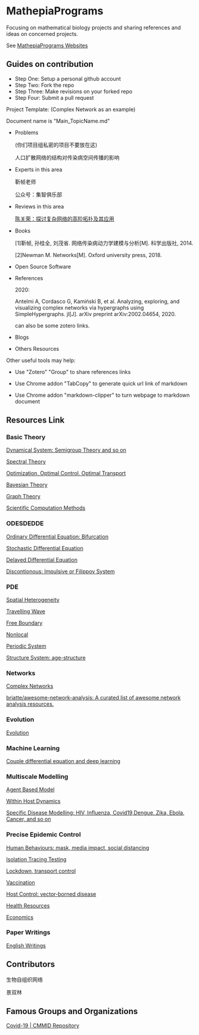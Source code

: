 # MathepiaPrograms

Focusing on mathematical biology projects and sharing references and ideas on concerned projects.

See [MathepiaPrograms Websites](https://mathepia.github.io/MathepiaPrograms/)

## Guides on contribution

- Step One: Setup a personal github account
- Step Two: Fork the repo
- Step Three: Make revisions on your forked repo
- Step Four: Submit a pull request

Project Template: (Complex Network as an example)

Document name is "Main_TopicName.md"

- Problems
  
  (你们项目组私密的项目不要放在这)

  人口扩散网络的结构对传染病空间传播的影响

- Experts in this area
  
  靳帧老师

  公众号：集智俱乐部

- Reviews in this area
  
  [陈关荣：探讨复杂网络的高阶拓扑及其应用](https://mp.weixin.qq.com/s/jhaTyxVjRTfSbBDjatBWFQ)

- Books
  
  [1]靳帧, 孙桂全, 刘茂省. 网络传染病动力学建模与分析[M]. 科学出版社, 2014.

  [2]Newman M. Networks[M]. Oxford university press, 2018.

- Open Source Software
  

- References
  
  2020:

  Antelmi A, Cordasco G, Kamiński B, et al. Analyzing, exploring, and visualizing complex networks via hypergraphs using SimpleHypergraphs. jl[J]. arXiv preprint arXiv:2002.04654, 2020.

  can also be some zotero links.

- Blogs
  
- Others Resources


Other useful tools may help:

- Use "Zotero" "Group" to share references links

- Use Chrome addon "TabCopy" to generate quick url link of markdown

- Use Chrome addon "markdown-clipper" to turn webpage to markdown document

## Resources Link
### Basic Theory

[Dynamical System: Semigroup Theory and so on](BasicTheory/Main_dynamic_system.md)

[Spectral Theory](BasicTheory/Main_spectral_theory.md)

[Optimization, Optimal Control, Optimal Transport](BasicTheory/Main_optimal.md)

[Bayesian Theory](BasicTheory/Main_bayesian.md)

[Graph Theory](BasicTheory/Main_graph_theory.md)

[Scientific Computation Methods](BasicTheory/Main_numerical.md)

### ODESDEDDE

[Ordinary Differential Equation: Bifurcation](ODESDEDDE/Main_ode.md)

[Stochastic Differential Equation](ODESDEDDE/Main_sde.md)

[Delayed Differential Equation](ODESDEDDE/Main_dde.md)

[Discontionous: Impulsive or Filippov System](ODESDEDDE/Main_discontinous.md)
### PDE

[Spatial Heterogeneity](PDE/Main_spatial_heterogeneity.md)

[Travelling Wave](PDE/Main_travelling_wave.md)

[Free Boundary](PDE/Main_free_boundary.md)

[Nonlocal](PDE/Main_nonlocal.md)

[Periodic System](PDE/Main_periodic.md)

[Structure System: age-structure](PDE/Main_structure.md)

### Networks

[Complex Networks](/ComplexNetworks/Main_Complex_Networks.md)

[briatte/awesome-network-analysis: A curated list of awesome network analysis resources.](https://github.com/briatte/awesome-network-analysis)

### Evolution

[Evolution](/Evolution/Main_Evolution.md)


### Machine Learning

[Couple differential equation and deep learning](MachineLearning/Main_differential_equation_ML.md)



### Multiscale Modelling

[Agent Based Model](MultiscaleModelling/Main_agents.md)

[Within Host Dynamics](MultiscaleModelling/Main_withinhost.md)

[Specific Disease Modelling: HIV, Influenza, Covid19,Dengue, Zika, Ebola, Cancer, and so on](MultiscaleModelling/Main_specific_disease.md)

### Precise Epidemic Control

[Human Behaviours: mask, media impact, social distancing](PreciseEpidemicControl/Main_human_behaviours.md)

[Isolation Tracing Testing](PreciseEpidemicControl/Main_isolation_tracing_testing.md)

[Lockdown, transport control](PreciseEpidemicControl/Main_lockdown.md)

[Vaccination](PreciseEpidemicControl/Main_vaccine.md)

[Host Control: vector-borned disease](PreciseEpidemicControl/Main_host_control.md)

[Health Resources](PreciseEpidemicControl/Main_health_resource.md)

[Economics](PreciseEpidemicControl/Main_economics.md)


### Paper Writings

[English Writings](Writings/Main_writings.md)

## Contributors

生物自组织网络

景双林

## Famous Groups and Organizations

[Covid-19 | CMMID Repository](https://cmmid.github.io/topics/covid19/)